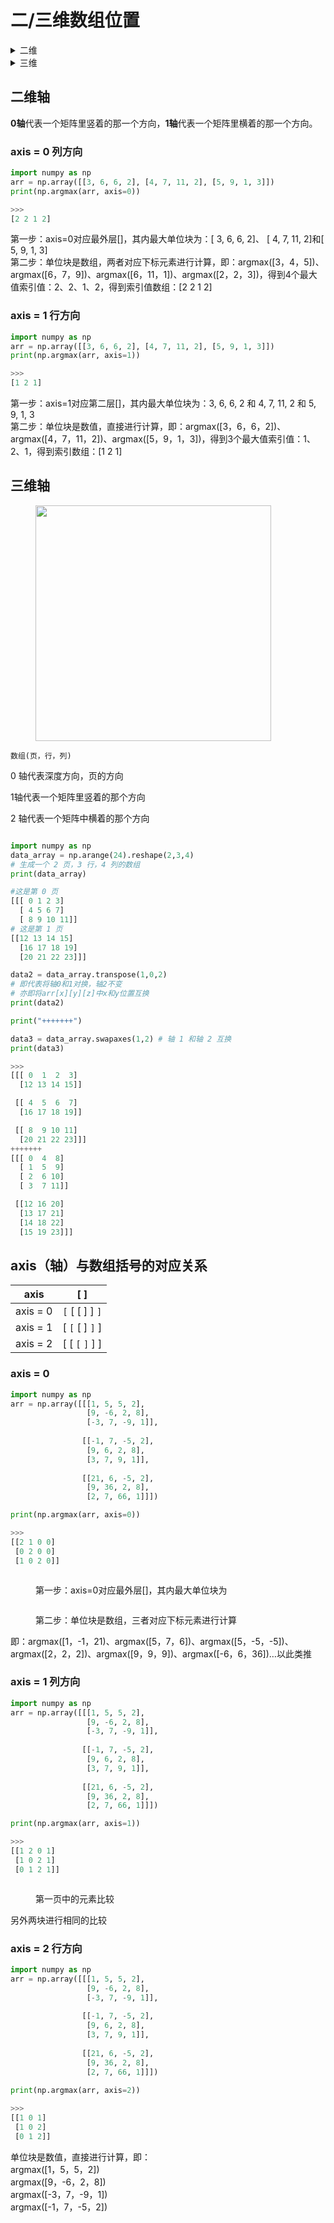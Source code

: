 # 二/三维数组位置

<details>

<summary>二维</summary>

[#axis-0-lie-fang-xiang](er-san-wei-shu-zu-wei-zhi.md#axis-0-lie-fang-xiang "mention")

[#axis-1-hang-fang-xiang](er-san-wei-shu-zu-wei-zhi.md#axis-1-hang-fang-xiang "mention")

</details>

<details>

<summary>三维</summary>

[#axis-zhou-yu-shu-zu-kuo-hao-de-dui-ying-guan-xi](er-san-wei-shu-zu-wei-zhi.md#axis-zhou-yu-shu-zu-kuo-hao-de-dui-ying-guan-xi "mention")

[#axis-0](er-san-wei-shu-zu-wei-zhi.md#axis-0 "mention")

[#axis-1-lie-fang-xiang](er-san-wei-shu-zu-wei-zhi.md#axis-1-lie-fang-xiang "mention")

[#axis-2-hang-fang-xiang](er-san-wei-shu-zu-wei-zhi.md#axis-2-hang-fang-xiang "mention")

</details>

## 二维轴

**0轴**代表一个矩阵里竖着的那一个方向，**1轴**代表一个矩阵里横着的那一个方向。

### axis = 0 列方向

```python
import numpy as np
arr = np.array([[3, 6, 6, 2], [4, 7, 11, 2], [5, 9, 1, 3]])
print(np.argmax(arr, axis=0))

>>>
[2 2 1 2]
```

第一步：axis=0对应最外层\[]，其内最大单位块为：\[ 3, 6, 6, 2]、 \[ 4, 7, 11, 2]和\[ 5, 9, 1, 3] \
第二步：单位块是数组，两者对应下标元素进行计算，即：argmax(\[3，4，5])、argmax(\[6，7，9])、argmax(\[6，11，1])、argmax(\[2，2，3])，得到4个最大值索引值：2、2、1、2，得到索引值数组：\[2 2 1 2]

### axis = 1 行方向

```python
import numpy as np
arr = np.array([[3, 6, 6, 2], [4, 7, 11, 2], [5, 9, 1, 3]])
print(np.argmax(arr, axis=1))

>>>
[1 2 1]
```

第一步：axis=1对应第二层\[]，其内最大单位块为：3, 6, 6, 2 和 4, 7, 11, 2 和 5, 9, 1, 3 \
第二步：单位块是数值，直接进行计算，即：argmax(\[3，6，6，2])、argmax(\[4，7，11，2])、argmax(\[5，9，1，3])，得到3个最大值索引值：1、2、1，得到索引数组：\[1 2 1]

## 三维轴

<figure><img src="../../.gitbook/assets/20190111094549913.png" alt="" width="377"><figcaption></figcaption></figure>

`数组(页，行，列)`&#x20;

0 轴代表深度方向，页的方向

1轴代表一个矩阵里竖着的那个方向

2 轴代表一个矩阵中横着的那个方向

<figure><img src="../../.gitbook/assets/2018030913021743.png" alt=""><figcaption></figcaption></figure>

```python
import numpy as np
data_array = np.arange(24).reshape(2,3,4)
# 生成一个 2 页，3 行，4 列的数组
print(data_array)

#这是第 0 页
[[[ 0 1 2 3] 
  [ 4 5 6 7]
  [ 8 9 10 11]] 
# 这是第 1 页
[[12 13 14 15]
  [16 17 18 19]
  [20 21 22 23]]]
```

```python
data2 = data_array.transpose(1,0,2)
# 即代表将轴0和1对换，轴2不变
# 亦即将arr[x][y][z]中x和y位置互换
print(data2)

print("+++++++")

data3 = data_array.swapaxes(1,2) # 轴 1 和轴 2 互换
print(data3)

>>>
[[[ 0  1  2  3]
  [12 13 14 15]]

 [[ 4  5  6  7]
  [16 17 18 19]]

 [[ 8  9 10 11]
  [20 21 22 23]]]
+++++++
[[[ 0  4  8]
  [ 1  5  9]
  [ 2  6 10]
  [ 3  7 11]]

 [[12 16 20]
  [13 17 21]
  [14 18 22]
  [15 19 23]]]
```

## axis（轴）与数组括号的对应关系

| axis     | \[ ]              |
| -------- | ----------------- |
| axis = 0 | `[` \[ \[ ] ] `]` |
| axis = 1 | \[ `[` \[ ] `]` ] |
| axis = 2 | \[ \[ `[` `]` ] ] |

### axis = 0

```python
import numpy as np
arr = np.array([[[1, 5, 5, 2], 
                 [9, -6, 2, 8], 
                 [-3, 7, -9, 1]], 
                
                [[-1, 7, -5, 2], 
                 [9, 6, 2, 8], 
                 [3, 7, 9, 1]], 
                
                [[21, 6, -5, 2], 
                 [9, 36, 2, 8], 
                 [2, 7, 66, 1]]])

print(np.argmax(arr, axis=0))

>>>
[[2 1 0 0]
 [0 2 0 0]
 [1 0 2 0]]
```

<figure><img src="../../.gitbook/assets/a01.png" alt=""><figcaption><p>第一步：axis=0对应最外层[]，其内最大单位块为</p></figcaption></figure>

<figure><img src="../../.gitbook/assets/a02.png" alt=""><figcaption><p>第二步：单位块是数组，三者对应下标元素进行计算</p></figcaption></figure>

即：argmax(\[1，-1，21)、argmax(\[5，7，6])、argmax(\[5，-5，-5])、argmax(\[2，2，2])、argmax(\[9，9，9])、argmax(\[-6，6，36])…以此类推

### axis = 1 列方向

```python
import numpy as np
arr = np.array([[[1, 5, 5, 2], 
                 [9, -6, 2, 8], 
                 [-3, 7, -9, 1]], 
                
                [[-1, 7, -5, 2], 
                 [9, 6, 2, 8], 
                 [3, 7, 9, 1]], 
                
                [[21, 6, -5, 2], 
                 [9, 36, 2, 8], 
                 [2, 7, 66, 1]]])

print(np.argmax(arr, axis=1))

>>>
[[1 2 0 1]
 [1 0 2 1]
 [0 1 2 1]]
```

<figure><img src="../../.gitbook/assets/a11.png" alt=""><figcaption><p>第一页中的元素比较</p></figcaption></figure>

另外两块进行相同的比较

### axis = 2 行方向

```python
import numpy as np
arr = np.array([[[1, 5, 5, 2], 
                 [9, -6, 2, 8], 
                 [-3, 7, -9, 1]], 
                
                [[-1, 7, -5, 2], 
                 [9, 6, 2, 8], 
                 [3, 7, 9, 1]], 
                
                [[21, 6, -5, 2], 
                 [9, 36, 2, 8], 
                 [2, 7, 66, 1]]])
                 
print(np.argmax(arr, axis=2))

>>>
[[1 0 1]
 [1 0 2]
 [0 1 2]]
```

单位块是数值，直接进行计算，即： \
argmax(\[1，5，5，2]) \
argmax(\[9，-6，2，8]) \
argmax(\[-3，7，-9，1]) \
argmax(\[-1，7，-5，2])
